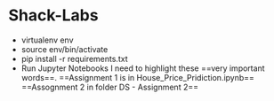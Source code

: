 # Shack-Labs

  - virtualenv env
  - source env/bin/activate
  - pip install -r requirements.txt
  - Run Jupyter Notebooks
I need to highlight these ==very important words==.
 ==Assignment 1 is in House_Price_Pridiction.ipynb== <br/>
 ==Assognment 2 in folder DS - Assignment 2==

